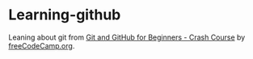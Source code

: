 # Learning-github
Leaning about git from [Git and GitHub for Beginners - Crash Course](https://www.youtube.com/watch?v=RGOj5yH7evk) by 
[freeCodeCamp.org](https://www.youtube.com/@freecodecamp).
